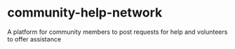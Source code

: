 # community-help-network
 A platform for community members to post requests for help and volunteers to offer assistance
